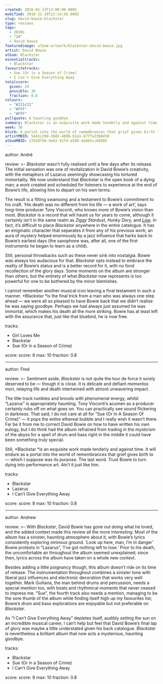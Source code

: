 ```yaml
---
created: 2016-01-13T13:00:00.000Z
modified: 2018-12-29T22:14:56.000Z
slug: david-bowie-blackstar
type: reviews
tags:
  - 2010s
  - "24"
  - david bowie
featuredimage: album-artwork/blackstar-david-bowie.jpg
artist: David Bowie
album: Blackstar
essentialtracks:
  - Blackstar
favouritetracks:
  - Sue (Or in a Season of Crime)
  - I Can't Give Everything Away
totalscore:
  given: 24
  possible: 30
  fraction: 0.8
colours:
  - "#221c21"
  - "#FFF"
  - "#FFF"
pullquote: A haunting goodbye
summary: Blackstar is an exquisite work made tenderly and against time. It will endure as a portal into the world of remembrances that grief gives birth to — which I suppose was its purpose. The last word. Trust Bowie to turn dying into performance art.
week: 36
blurb: A portal into the world of remembrances that grief gives birth to... and the last word. Trust Bowie to turn dying into performance art.
artistMBID: 5441c29d-3602-4898-b1a1-b77fa23b8e50
albumMBID: 1fd18f5b-9a92-41fd-a590-da6b5cc60d85
---
```

author: André

review: >-
  *Blackstar* wasn’t fully realised until a few days after its release. The initial sensation was one of revitalization in David Bowie’s creativity, with the metaphors of Lazarus seemingly showcasing his tortured immortality. We now understand that *Blackstar* is the open book of a dying man; a work created and scheduled for listeners to experience at the end of Bowie’s life, allowing him to depart on his own terms. 
  
  The result is a fitting swansong and a testament to Bowie’s commitment to his craft. ‘His death was no different from his life — a work of art’, says long-time producer Tony Visconti, who knows more of Bowie’s vision than most. *Blackstar* is a record that will haunt us for years to come, although it certainly isn’t in the same realm as *Ziggy Stardust*, *Hunky Dory,* and [*Low*](https://audioxide.com/reviews/david-bowie-low/). In fact, it’s difficult to place *Blackstar* anywhere in the entire catalogue. It has an enigmatic character that separates it from any of his previous work; an aura of mystery helped enormously by a jazz influence that harks back to Bowie’s earliest days (the saxophone was, after all, one of the first instruments he began to learn as a child). 
  
  Still, personal throwbacks such as these never sink into nostalgia. Bowie was always too audacious for that. *Blackstar* opts instead to embrace the reality of Bowie’s status and is a better record for it, with no fond recollection of the glory days. Some moments on the album are stronger than others, but the entirety of what *Blackstar* now represents is too powerful for one to be bothered by the minor blemishes. 
  
  I cannot remember another musical icon leaving a final testament in such a manner. *Blackstar *is the final trick from a man who was always one step ahead — we were all so pleased to have Bowie back that we didn’t realise he was saying goodbye. Perhaps we had always just assumed he was immortal, which makes his death all the more striking. Bowie has at least left with the assurance that, just like that bluebird, he is now free.

tracks:
  - Girl Loves Me
  - ­­Blackstar
  - ­­Sue (Or in a Season of Crime)

score:
  score: 8
  max: 10
  fraction: 0.8

---
author: Fred

review: >-
  Sentiment aside, *Blackstar* is not quite the tour de force it sorely deserved to be — though it is close. It is delicate and defiant *mementos mori*, relaying life and death intertwined with almost unwavering impact. 
  
  The title track rumbles and broods with phenomenal energy, whilst “Lazarus” is appropriately haunting. Tony Visconti’s acumen as a producer certainly rubs off on what goes on. You can practically see sound flickering in darkness. That said, I do not care at all for “Sue (Or In A Season Of Crime)” — it pops the entire ethereal bubble and I really wish it wasn’t there. Far be it from me to correct David Bowie on how to have written his own eulogy, but I do think had the album refrained from trading in the mysticism of the abyss for a spell of drum and bass right in the middle it could have been something truly special. 
  
  Still, *Blackstar *is an exquisite work made tenderly and against time. It will endure as a portal into the world of remembrances that grief gives birth to — which I suppose was its purpose. The last word. Trust Bowie to turn dying into performance art. Ain’t it just like him.

tracks:
  - Blackstar
  - ­­Lazarus
  - ­­I Can’t Give Everything Away

score:
  score: 8
  max: 10
  fraction: 0.8

---
author: Andrew

review: >-
  With *Blackstar*, David Bowie has gone out doing what he loved, and the added context made this review all the more interesting. Most of the album has a sinister, haunting atmosphere about it, with Bowie’s lyrics consistently exploring ominous ground. ‘Look up here, man, I’m in danger’ Bowie protests in “Lazarus”, ‘I’ve got nothing left to lose.’ Prior to his death, the uncomfortable air throughout the album seemed unexplained; since then, lyrics across the album have taken on a whole new context. 
  
  Besides adding a little poignancy though, this album doesn’t ride on its time of release. The instrumentation throughout combines a sinister tone with liberal jazz influences and electronic decoration that works very well together. Mark Guiliana, the man behind drums and percussion, needs a special mention too, with beats and rhythmical moments that never ceased to impress me. “Sue”, the fourth track also needs a mention, managing to be the sore thumb of the album while finding itself high up my favourites list; Bowie’s drum and bass explorations are enjoyable but not preferable on *Blackstar*. 
  
  As “I Can’t Give Everything Away” depletes itself, audibly setting the sun on an incredible musical career, I can’t help but feel that David Bowie’s final lap of glory was maybe a little understated given his back catalogue. *Blackstar* is nevertheless a brilliant album that now acts a mysterious, haunting goodbye.

tracks:
  - Blackstar
  - ­­Sue (Or in a Season of Crime)
  - ­­I Can’t Give Everything Away

score:
  score: 8
  max: 10
  fraction: 0.8
